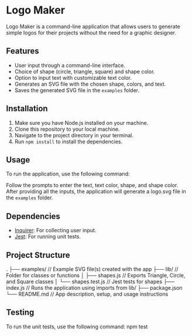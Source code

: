 # Logo Maker

Logo Maker is a command-line application that allows users to generate simple logos for their projects without the need for a graphic designer.

## Features

- User input through a command-line interface.
- Choice of shape (circle, triangle, square) and shape color.
- Option to input text with customizable text color.
- Generates an SVG file with the chosen shape, colors, and text.
- Saves the generated SVG file in the `examples` folder.

## Installation

1. Make sure you have Node.js installed on your machine.
2. Clone this repository to your local machine.
3. Navigate to the project directory in your terminal.
4. Run `npm install` to install the dependencies.

## Usage

To run the application, use the following command:


Follow the prompts to enter the text, text color, shape, and shape color. After providing all the inputs, the application will generate a logo.svg file in the `examples` folder.

## Dependencies

- [Inquirer](https://www.npmjs.com/package/inquirer): For collecting user input.
- [Jest](https://jestjs.io/): For running unit tests.

## Project Structure

.
├── examples/ // Example SVG file(s) created with the app
├── lib/ // Folder for classes or functions
│ ├── shapes.js // Exports Triangle, Circle, and Square classes
│ └── shapes.test.js // Jest tests for shapes
├── index.js // Runs the application using imports from lib/
├── package.json
└── README.md // App description, setup, and usage instructions


## Testing

To run the unit tests, use the following command: npm test

